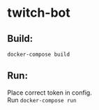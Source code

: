 # twitch-bot

## Build:  
`docker-compose build`

## Run:  
Place correct token in config.  
Run `docker-compose run`
